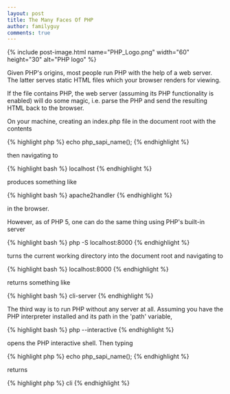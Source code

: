 ```yaml
---
layout: post
title: The Many Faces Of PHP
author: familyguy
comments: true
---
```


{% include post-image.html name="PHP_Logo.png" width="60" height="30" alt="PHP logo" %}

Given PHP's origins, most people run PHP with the help of a web server. The latter serves static HTML files which your browser renders for viewing.

If the file contains PHP, the web server (assuming its PHP functionality is enabled) will do some magic, i.e. parse the PHP and send the resulting HTML back to the browser.

On your machine, creating an index.php file in the document root with the contents
                      
{% highlight php %}
echo php_sapi_name();
{% endhighlight %}

then navigating to

{% highlight bash %}
localhost
{% endhighlight %}

produces something like

{% highlight bash %}
apache2handler 
{% endhighlight %}

in the browser.

However, as of PHP 5, one can do the same thing using PHP's built-in server

{% highlight bash %}
php -S localhost:8000 
{% endhighlight %}

turns the current working directory into the document root and navigating to

{% highlight bash %}
localhost:8000
{% endhighlight %}

returns something like

{% highlight bash %}
cli-server
{% endhighlight %}

The third way is to run PHP without any server at all. Assuming you have the PHP interpreter installed and its path in the 'path' variable,

{% highlight bash %}
php --interactive
{% endhighlight %}

opens the PHP interactive shell. Then typing

{% highlight php %}
echo php_sapi_name();
{% endhighlight %}

returns

{% highlight php %}
cli
{% endhighlight %}